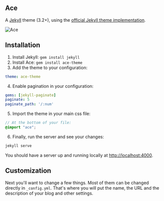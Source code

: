 ## Ace

A [Jekyll][jekyll] theme (3.2+), using the [official Jekyll theme implementation][theme-docs].

![Ace](http://i.imgur.com/tkqOjFt.png)

## Installation

1. Install Jekyll: `gem install jekyll`
2. Install Ace: `gem install ace-theme`
3. Add the theme to your configuration:
```yaml
theme: ace-theme
```
4. Enable pagination in your configuration:
```yaml
gems: [jekyll-paginate]
paginate: 5
paginate_path: '/:num'
```
5. Import the theme in your main css file:
```scss
// At the bottom of your file:
@import "ace";
```
6. Finally, run the server and see your changes:
```sh
jekyll serve
```
You should have a server up and running locally at <http://localhost:4000>.

## Customization

Next you'll want to change a few things. Most of them can be changed directly in `_config.yml`.
That's where you will put the name, the URL and the description of your blog and other settings.

[jekyll]: http://jekyllrb.com/
[fork]: https://github.com/aliou/ace/fork
[theme-docs]: https://jekyllrb.com/docs/themes/
